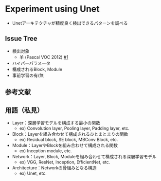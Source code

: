 # Experiment using Unet

- Unetアーキテクチャが精度良く検出できるパターンを調べる

## Issue Tree

- 検出対象
  - 羊 (Pascal VOC 2012) [#1](issue001/README.md)
- ハイパーパラメータ
- 構成されるBlock, Module
- 事前学習の有/無

## 参考文献

## 用語（私見）

- Layer：深層学習モデルを構成する最小の関数
  - ex) Convolution layer, Pooling layer, Padding layer, etc.
- Block：Layerを組み合わせて構成されるひとまとまりの関数
  - ex) Residual block, SE block, MBConv Block, etc.
- Module：LayerやBlockを組み合わせて構成される関数
  - ex) Inception module, etc.
- Network：Layer, Block, Moduleを組み合わせて構成される深層学習モデル
  - ex) VGG, ResNet, Inception, EfficientNet, etc.
- Architecture：Networkの骨組みとなる構造
  - ex) Unet, etc.
